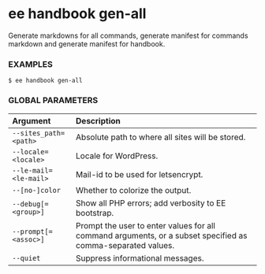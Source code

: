 # ee handbook gen-all

Generate markdowns for all commands, generate manifest for commands markdown and generate manifest for handbook.

### EXAMPLES

    $ ee handbook gen-all

### GLOBAL PARAMETERS

| **Argument**    | **Description**              |
|:----------------|:-----------------------------|
| `--sites_path=<path>` | Absolute path to where all sites will be stored. |
| `--locale=<locale>` | Locale for WordPress. |
| `--le-mail=<le-mail>` | Mail-id to be used for letsencrypt. |
| `--[no-]color` | Whether to colorize the output. |
| `--debug[=<group>]` | Show all PHP errors; add verbosity to EE bootstrap. |
| `--prompt[=<assoc>]` | Prompt the user to enter values for all command arguments, or a subset specified as comma-separated values. |
| `--quiet` | Suppress informational messages. |
